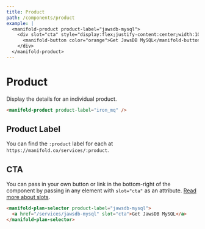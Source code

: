 ```yaml
---
title: Product
path: /components/product
example: |
  <manifold-product product-label="jawsdb-mysql">
    <div slot="cta" style="display:flex;justify-content:center;width:100%;">
      <manifold-button color="orange">Get JawsDB MySQL</manifold-button>
    </div>
  </manifold-product>
---
```


# Product

Display the details for an individual product.

```html
<manifold-product product-label="iron_mq" />
```

## Product Label

You can find the `:product` label for each at `https://manifold.co/services/:product`.

## CTA

You can pass in your own button or link in the bottom-right of the component
by passing in any element with `slot="cta"` as an attribute. [Read more about
slots][slot].

```html
<manifold-plan-selector product-label="jawsdb-mysql">
  <a href="/services/jawsdb-mysql" slot="cta">Get JawsDB MySQL</a>
</manifold-plan-selector>
```

[slot]: https://stenciljs.com/docs/templating-jsx/
